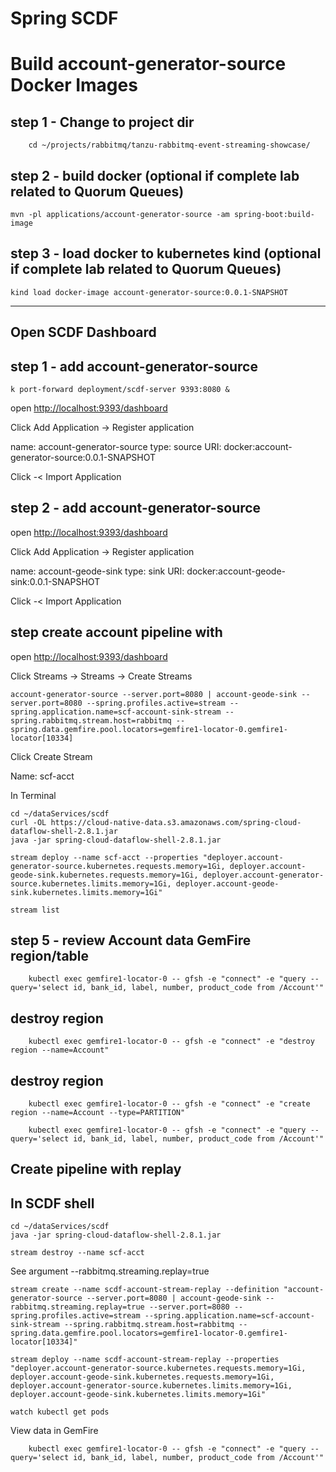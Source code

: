 # Spring SCDF


# Build account-generator-source Docker Images

## step 1 - Change to project dir

```shell
    cd ~/projects/rabbitmq/tanzu-rabbitmq-event-streaming-showcase/
```

## step 2 - build docker (optional if complete lab related to Quorum Queues)

```shell
mvn -pl applications/account-generator-source -am spring-boot:build-image
```

## step 3 - load docker to kubernetes kind (optional if complete lab related to Quorum Queues)

```shell
kind load docker-image account-generator-source:0.0.1-SNAPSHOT
```


--------------

## Open SCDF Dashboard

## step 1 - add account-generator-source

```shell
k port-forward deployment/scdf-server 9393:8080 &
```

open [http://localhost:9393/dashboard](http://localhost:9393/dashboard)

Click Add Application -> Register application

name: account-generator-source
type: source
URI: docker:account-generator-source:0.0.1-SNAPSHOT

Click -< Import Application

## step 2 - add account-generator-source

open [http://localhost:9393/dashboard](http://localhost:9393/dashboard])

Click Add Application -> Register application

name: account-geode-sink
type: sink
URI: docker:account-geode-sink:0.0.1-SNAPSHOT

Click -< Import Application

## step create account pipeline with 

open [http://localhost:9393/dashboard](http://localhost:9393/dashboard)

Click Streams -> Streams -> Create Streams


```definition
account-generator-source --server.port=8080 | account-geode-sink --server.port=8080 --spring.profiles.active=stream --spring.application.name=scf-account-sink-stream --spring.rabbitmq.stream.host=rabbitmq --spring.data.gemfire.pool.locators=gemfire1-locator-0.gemfire1-locator[10334]
```

Click Create Stream 

Name: scf-acct

In Terminal

```shell
cd ~/dataServices/scdf
curl -OL https://cloud-native-data.s3.amazonaws.com/spring-cloud-dataflow-shell-2.8.1.jar
java -jar spring-cloud-dataflow-shell-2.8.1.jar

```

```shell
stream deploy --name scf-acct --properties "deployer.account-generator-source.kubernetes.requests.memory=1Gi, deployer.account-geode-sink.kubernetes.requests.memory=1Gi, deployer.account-generator-source.kubernetes.limits.memory=1Gi, deployer.account-geode-sink.kubernetes.limits.memory=1Gi"
```


```shell
stream list
```



## step 5 - review Account data GemFire region/table

```shell
    kubectl exec gemfire1-locator-0 -- gfsh -e "connect" -e "query --query='select id, bank_id, label, number, product_code from /Account'"
```

## destroy region

```shell
    kubectl exec gemfire1-locator-0 -- gfsh -e "connect" -e "destroy region --name=Account"
```

## destroy region

```shell
    kubectl exec gemfire1-locator-0 -- gfsh -e "connect" -e "create region --name=Account --type=PARTITION"
```

```shell
    kubectl exec gemfire1-locator-0 -- gfsh -e "connect" -e "query --query='select id, bank_id, label, number, product_code from /Account'"
```

## Create pipeline with replay

## In SCDF shell


```shell
cd ~/dataServices/scdf
java -jar spring-cloud-dataflow-shell-2.8.1.jar
```

```shell
stream destroy --name scf-acct
```

See argument --rabbitmq.streaming.replay=true

```shell
stream create --name scdf-account-stream-replay --definition "account-generator-source --server.port=8080 | account-geode-sink --rabbitmq.streaming.replay=true --server.port=8080 --spring.profiles.active=stream --spring.application.name=scf-account-sink-stream --spring.rabbitmq.stream.host=rabbitmq --spring.data.gemfire.pool.locators=gemfire1-locator-0.gemfire1-locator[10334]"
```

```shell
stream deploy --name scdf-account-stream-replay --properties "deployer.account-generator-source.kubernetes.requests.memory=1Gi, deployer.account-geode-sink.kubernetes.requests.memory=1Gi, deployer.account-generator-source.kubernetes.limits.memory=1Gi, deployer.account-geode-sink.kubernetes.limits.memory=1Gi"
```

```shell
watch kubectl get pods
```




View data in GemFire 

```shell
    kubectl exec gemfire1-locator-0 -- gfsh -e "connect" -e "query --query='select id, bank_id, label, number, product_code from /Account'"
```
